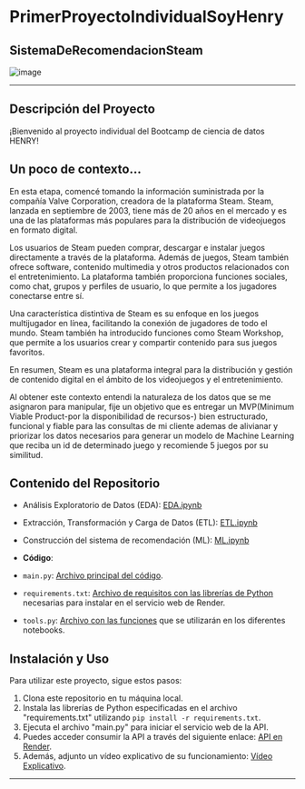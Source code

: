 # PrimerProyectoIndividualSoyHenry
## SistemaDeRecomendacionSteam

![image](https://github.com/AndresMozo1/HenryPIOne/assets/76072127/c9e82398-9f68-4ef3-8d5f-db05e3dbf2df)


---

## Descripción del Proyecto

¡Bienvenido al proyecto individual del Bootcamp de ciencia de datos HENRY!

## Un poco de contexto...

En esta etapa, comencé tomando la información suministrada por la compañía Valve Corporation, creadora de la plataforma Steam. Steam, lanzada en septiembre de 2003, tiene más de 20 años en el mercado y es una de las plataformas más populares para la distribución de videojuegos en formato digital.

Los usuarios de Steam pueden comprar, descargar e instalar juegos directamente a través de la plataforma. Además de juegos, Steam también ofrece software, contenido multimedia y otros productos relacionados con el entretenimiento. La plataforma también proporciona funciones sociales, como chat, grupos y perfiles de usuario, lo que permite a los jugadores conectarse entre sí.

Una característica distintiva de Steam es su enfoque en los juegos multijugador en línea, facilitando la conexión de jugadores de todo el mundo. Steam también ha introducido funciones como Steam Workshop, que permite a los usuarios crear y compartir contenido para sus juegos favoritos.

En resumen, Steam es una plataforma integral para la distribución y gestión de contenido digital en el ámbito de los videojuegos y el entretenimiento.

Al obtener este contexto entendi la naturaleza de los datos que se me asignaron para manipular, fije un objetivo que es entregar un MVP(Minimum Viable Product-por la disponibilidad de recursos-) bien estructurado, funcional y fiable para las consultas de mi cliente ademas de alivianar y priorizar los datos necesarios para generar un modelo de Machine Learning que reciba un id de determinado juego y recomiende 5 juegos por su similitud.


## Contenido del Repositorio

- Análisis Exploratorio de Datos (EDA): [EDA.ipynb](https://github.com/AndresMozo1/HenryPIOne/blob/73aeb40cba01fde1224ff23fb637412729953600/EDA.ipynb)
- Extracción, Transformación y Carga de Datos (ETL): [ETL.ipynb](https://github.com/AndresMozo1/HenryPIOne/blob/80a1637d9949c9a93896c779485d3db2372f276e/ETL.ipynb)
- Construcción del sistema de recomendación (ML): [ML.ipynb](https://github.com/AndresMozo1/HenryPIOne/blob/80a1637d9949c9a93896c779485d3db2372f276e/ML.ipynb)


 - **Código**:
  - `main.py`: [Archivo principal del código](https://github.com/AndresMozo1/HenryPIOne/blob/80a1637d9949c9a93896c779485d3db2372f276e/main.py).
  - `requirements.txt`: [Archivo de requisitos con las librerías de Python](https://github.com/AndresMozo1/HenryPIOne/blob/80a1637d9949c9a93896c779485d3db2372f276e/requirements.txt) necesarias para instalar en el servicio web de Render.
  - `tools.py`: [Archivo con las funciones](https://github.com/AndresMozo1/HenryPIOne/blob/80a1637d9949c9a93896c779485d3db2372f276e/tools.py) que se utilizarán en los diferentes notebooks.


## Instalación y Uso

Para utilizar este proyecto, sigue estos pasos:

1. Clona este repositorio en tu máquina local.
2. Instala las librerías de Python especificadas en el archivo "requirements.txt" utilizando `pip install -r requirements.txt`.
3. Ejecuta el archivo "main.py" para iniciar el servicio web de la API.
4. Puedes acceder consumir la API a través del siguiente enlace: [API en Render](https://henrypione.onrender.com/docs#/).
5. Además, adjunto un vídeo explicativo de su funcionamiento: [Vídeo Explicativo](https://youtu.be/gLeUPkn1pl0?si=DfqIp4WfsR_4V5t7).



---
